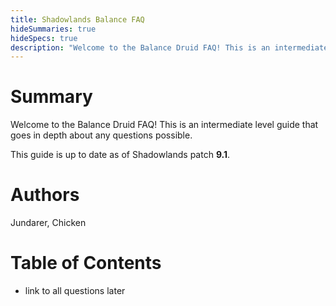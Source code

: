```yaml
---
title: Shadowlands Balance FAQ
hideSummaries: true
hideSpecs: true
description: "Welcome to the Balance Druid FAQ! This is an intermediate level guide that goes in depth about any questions possible."
---
```


Summary
===
Welcome to the Balance Druid FAQ! This is an intermediate level guide that goes in depth about any questions possible.

This guide is up to date as of Shadowlands patch **9.1**.

Authors
===
Jundarer, Chicken

Table of Contents
===
* link to all questions later
